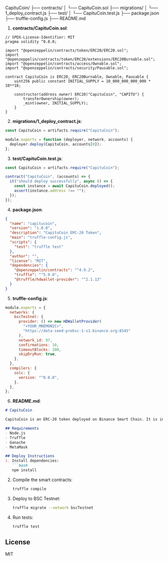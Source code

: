 CapituCoin/
├── contracts/
│   └── CapituCoin.sol
├── migrations/
│   └── 1_deploy_contract.js
├── test/
│   └── CapituCoin.test.js
├── package.json
├── truffle-config.js
├── README.md

1. **contracts/CapituCoin.sol**:
```solidity
// SPDX-License-Identifier: MIT
pragma solidity ^0.8.0;

import "@openzeppelin/contracts/token/ERC20/ERC20.sol";
import "@openzeppelin/contracts/token/ERC20/extensions/ERC20Burnable.sol";
import "@openzeppelin/contracts/access/Ownable.sol";
import "@openzeppelin/contracts/security/Pausable.sol";

contract CapituCoin is ERC20, ERC20Burnable, Ownable, Pausable {
    uint256 public constant INITIAL_SUPPLY = 10_000_000_000_000 * 10**18;

    constructor(address owner) ERC20("CapituCoin", "CAPITU") {
        transferOwnership(owner);
        _mint(owner, INITIAL_SUPPLY);
    }
}
```

2. **migrations/1_deploy_contract.js**:
```javascript
const CapituCoin = artifacts.require("CapituCoin");

module.exports = function (deployer, network, accounts) {
  deployer.deploy(CapituCoin, accounts[0]);
};
```

3. **test/CapituCoin.test.js**:
```javascript
const CapituCoin = artifacts.require("CapituCoin");

contract("CapituCoin", (accounts) => {
  it("should deploy successfully", async () => {
    const instance = await CapituCoin.deployed();
    assert(instance.address !== "");
  });
});
```

4. **package.json**:
```json
{
  "name": "capitucoin",
  "version": "1.0.0",
  "description": "CapituCoin ERC-20 Token",
  "main": "truffle-config.js",
  "scripts": {
    "test": "truffle test"
  },
  "author": "",
  "license": "MIT",
  "dependencies": {
    "@openzeppelin/contracts": "^4.9.2",
    "truffle": "^5.9.0",
    "@truffle/hdwallet-provider": "^2.1.13"
  }
}
```

5. **truffle-config.js**:
```javascript
module.exports = {
  networks: {
    bscTestnet: {
      provider: () => new HDWalletProvider(
        "<YOUR_MNEMONIC>",
        "https://data-seed-prebsc-1-s1.binance.org:8545"
      ),
      network_id: 97,
      confirmations: 10,
      timeoutBlocks: 200,
      skipDryRun: true,
    },
  },
  compilers: {
    solc: {
      version: "^0.8.0",
    },
  },
};
```

6. **README.md**:
```markdown
# CapituCoin

CapituCoin is an ERC-20 token deployed on Binance Smart Chain. It is inspired by the character "Capitu" from Brazilian literature.

## Requirements
- Node.js
- Truffle
- Ganache
- MetaMask

## Deploy Instructions
1. Install dependencies:
   ```bash
   npm install
   ```

2. Compile the smart contracts:
   ```bash
   truffle compile
   ```

3. Deploy to BSC Testnet:
   ```bash
   truffle migrate --network bscTestnet
   ```

4. Run tests:
   ```bash
   truffle test
   ```

## License
MIT
